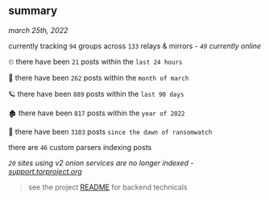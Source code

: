 
## summary
_march 25th, 2022_

currently tracking `94` groups across `133` relays & mirrors - _`49` currently online_

⏲ there have been `21` posts within the `last 24 hours`

🦈 there have been `262` posts within the `month of march`

🪐 there have been `889` posts within the `last 90 days`

🏚 there have been `817` posts within the `year of 2022`

🦕 there have been `3103` posts `since the dawn of ransomwatch`

there are `46` custom parsers indexing posts

_`20` sites using v2 onion services are no longer indexed - [support.torproject.org](https://support.torproject.org/onionservices/v2-deprecation/)_

> see the project [README](https://github.com/thetanz/ransomwatch#ransomwatch--) for backend technicals
